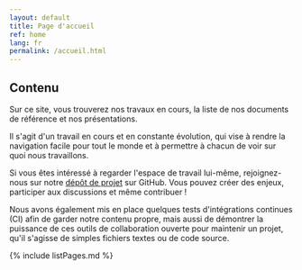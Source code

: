 ```yaml
---
layout: default
title: Page d'accueil
ref: home
lang: fr
permalink: /accueil.html
---
```


## Contenu

Sur ce site, vous trouverez nos travaux en cours, la liste de nos documents de référence et nos présentations.

Il s'agit d'un travail en cours et en constante évolution, qui vise à rendre la navigation facile pour tout le monde et à permettre à chacun de voir sur quoi nous travaillons.

Si vous êtes intéressé à regarder l'espace de travail lui-même, rejoignez-nous sur notre [dépôt de projet](https://github.com/sara-sabr/ITStrategy) sur GitHub.
Vous pouvez créer des enjeux, participer aux discussions et même contribuer !

Nous avons également mis en place quelques tests d'intégrations continues (CI) afin de garder notre contenu propre, mais aussi de démontrer la puissance de ces outils de collaboration ouverte pour maintenir un projet, qu'il s'agisse de simples fichiers textes ou de code source.

{% include listPages.md %}
